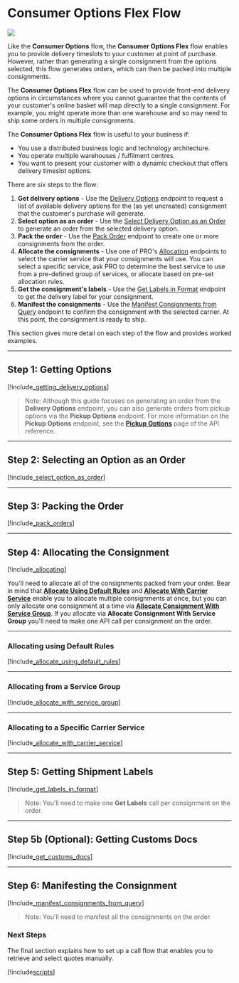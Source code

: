 # Consumer Options Flex Flow

<p>
   <a href="../../../images/Flow5.png" target="_blank" >
      <img src="../../../images/Flow5.png" class="noborder"/>
   </a>
</p> 

Like the **Consumer Options** flow, the **Consumer Options Flex** flow enables you to provide delivery timeslots to your customer at point of purchase. However, rather than generating a single consignment from the options selected, this flow generates orders, which can then be packed into multiple consignments. 

The **Consumer Options Flex** flow can be used to provide front-end delivery options in circumstances where you cannot guarantee that the contents of your customer's online basket will map directly to a single consignment. For example, you might operate more than one warehouse and so may need to ship some orders in multiple consignments.

The **Consumer Options Flex** flow is useful to your business if:

* You use a distributed business logic and technology architecture.
* You operate multiple warehouses / fulfilment centres.
* You want to present your customer with a dynamic checkout that offers delivery timeslot options.

There are six steps to the flow:

1. **Get delivery options** - Use the [Delivery Options](https://docs.electioapp.com/#/api/DeliveryOptions) endpoint to request a list of available delivery options for the (as yet uncreated) consignment that the customer's purchase will generate.
2. **Select option as an order** - Use the [Select Delivery Option as an Order](https://docs.electioapp.com/#/api/SelectDeliveryOptionasanOrder) to generate an order from the selected delivery option. 
3. **Pack the order** - Use the [Pack Order](https://docs.electioapp.com/#/api/PackOrder) endpoint to create one or more consignments from the order.
4. **Allocate the consignments** - Use one of PRO's [Allocation](https://docs.electioapp.com/#/api/AllocateConsignment) endpoints to select the carrier service that your consignments will use. You can select a specific service, ask PRO to determine the best service to use from a pre-defined group of services, or allocate based on pre-set allocation rules.
5. **Get the consignment's labels** - Use the [Get Labels in Format](https://docs.electioapp.com/#/api/GetLabelsinFormat) endpoint to get the delivery label for your consignment.
6. **Manifest the consignments** - Use the [Manifest Consignments from Query](https://docs.electioapp.com/#/api/ManifestConsignmentsFromQuery) endpoint to confirm the consignment with the selected carrier. At this point, the consignment is ready to ship.

This section gives more detail on each step of the flow and provides worked examples. 

---

## Step 1: Getting Options

[!include[_getting_delivery_options](../../includes/_getting_delivery_options.md)]

> <span class="note-header">Note:</span>
>   Although this guide focuses on generating an order from the <strong>Delivery Options</strong> endpoint, you can also generate orders from pickup options via the <strong>Pickup Options</strong> endpoint. For more information on the <strong>Pickup Options</strong> endpoint, see the <strong><a href="https://docs.electioapp.com/#/api/PickupOptions">Pickup Options</a></strong> page of the API reference.


---

## Step 2: Selecting an Option as an Order

[!include[_select_option_as_order](../../includes/_select_option_as_order.md)]

---

## Step 3: Packing the Order

[!include[_pack_orders](../../includes/_pack_orders.md)]

---

## Step 4: Allocating the Consignment

[!include[_allocating](../../includes/_allocating.md)]

You'll need to allocate all of the consignments packed from your order. Bear in mind that <strong><a href="https://docs.electioapp.com/#/api/AllocateUsingDefaultRules">Allocate Using Default Rules</a></strong> and <strong><a href="https://docs.electioapp.com/#/api/AllocateWithCarrierService">Allocate With Carrier Service</a></strong> enable you to allocate multiple consignments at once, but you can only allocate one consignment at a time via <strong><a href="https://docs.electioapp.com/#/api/AllocateConsignmentWithServiceGroup">Allocate Consignment With Service Group</a></strong>. If you allocate via <strong>Allocate Consignment With Service Group</strong> you'll need to make one API call per consignment on the order.

---

### Allocating using Default Rules

[!include[_allocate_using_default_rules](../../includes/_allocate_using_default_rules.md)]

---

### Allocating from a Service Group

[!include[_allocate_with_service_group](../../includes/_allocate_with_service_group.md)]

---

### Allocating to a Specific Carrier Service

[!include[_allocate_with_carrier_service](../../includes/_allocate_with_carrier_service.md)]

---

## Step 5: Getting Shipment Labels

[!include[_get_labels_in_format](../../includes/_get_labels_in_format.md)]

> <span class="note-header">Note:</span>
>  You'll need to make one <strong>Get Labels</strong> call per consignment on the order.

---

## Step 5b (Optional): Getting Customs Docs

[!include[_get_customs_docs](../../includes/_get_customs_docs.md)]

---

## Step 6: Manifesting the Consignment

[!include[_manifest_consignments_from_query](../../includes/_manifest_consignments_from_query.md)]

> <span class="note-header">Note:</span>
> You'll need to manifest all the consignments on the order.

### Next Steps

The final section explains how to set up a call flow that enables you to retrieve and select quotes manually.

[!include[scripts](../../includes/scripts.md)]